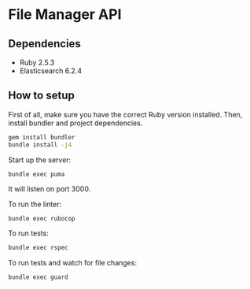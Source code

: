 # File Manager API

## Dependencies

- Ruby 2.5.3
- Elasticsearch 6.2.4

## How to setup

First of all, make sure you have the correct Ruby version installed. Then, install bundler and project dependencies.
```bash
gem install bundler
bundle install -j4
```

Start up the server:
```
bundle exec puma
```

It will listen on port 3000.

To run the linter:
```bash
bundle exec rubocop
```

To run tests:
```bash
bundle exec rspec
```

To run tests and watch for file changes:
```bash
bundle exec guard
```
